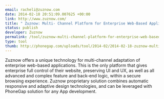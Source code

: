 ```yaml
---
email: racheli@zuznow.com
date: 2014-02-18 20:51:09.007625 +00:00
link: http://www.zuznow.com/
title: " Zuznow: Multi- Channel Platform for Enterprise Web-Based Applications"
status: publish
developer: Zuznow
permalink: /tool/zuznow-multi-channel-platform-for-enterprise-web-based-applications
type: tool
thumb: http://phonegap.com/uploads/tool/2014-02/2014-02-18-zuznow-multi-channel-platform-for-enterprise-web-based-applications.png
---
```


Zuznow offers a unique technology for multi-channel adaptation of enterprise web-based applications. This is the only platform that gives enterprise full control of their website, preserving UI and UX, as well as all advanced and complex feature and back-end logic, within a secure browsing experience.
Zuznow proprietary solution combines automatic responsive and adaptive design technologies, and can be leveraged with PhoneGap solution for any App development.
